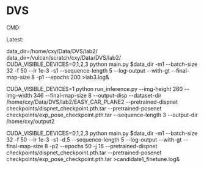 # DVS

CMD:

Latest:

data_dir=/home/cxy/Data/DVS/lab2/
data_dir=/vulcan/scratch/cxy/Data/DVS/lab2/
CUDA_VISIBLE_DEVICES=0,1,2,3  python main.py $data_dir -m1 --batch-size 32 -f 50 --lr 1e-3  -s1  --sequence-length 5  --log-output --with-gt --final-map-size 8 -p1 --epochs 200 >lab3.log&

CUDA_VISIBLE_DEVICES=1 python run_inference.py --img-height 260 --img-width 346 --final-map-size 8 --output-disp --dataset-dir /home/cxy/Data/DVS/lab2/EASY_CAR_PLANE2 --pretrained-dispnet checkpoints/dispnet_checkpoint.pth.tar --pretrained-posenet checkpoints/exp_pose_checkpoint.pth.tar   --sequence-length 3 --output-dir /home/cxy/output2


CUDA_VISIBLE_DEVICES=0,1,2,3  python main.py $data_dir -m1 --batch-size 32 -f 50 --lr 1e-3  -s1 -d.5  --sequence-length 5  --log-output --with-gt --final-map-size 8 -p2 --epochs 50 -j 16 --pretrained-dispnet checkpoints/dispnet_checkpoint.pth.tar --pretrained-posenet checkpoints/exp_pose_checkpoint.pth.tar  >candidate1_finetune.log&
